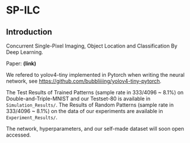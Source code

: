 # SP-ILC
## Introduction
Concurrent Single-Pixel Imaging, Object Location and Classification By Deep Learning.

Paper: **(link)**

We refered to yolov4-tiny implemented in Pytorch when writing the neural network, see https://github.com/bubbliiiing/yolov4-tiny-pytorch. 

The Test Results of Trained Patterns (sample rate in 333/4096 ~ 8.1%) on Double-and-Triple-MNIST and our Testset-80 is available in ``Simulation_Results/``. The Results of Random Patterns (sample rate in 333/4096 ~ 8.1%) on the data of our experiments are available in ``Experiment_Results/``.

The network, hyperparameters, and our self-made dataset will soon open accessed.
